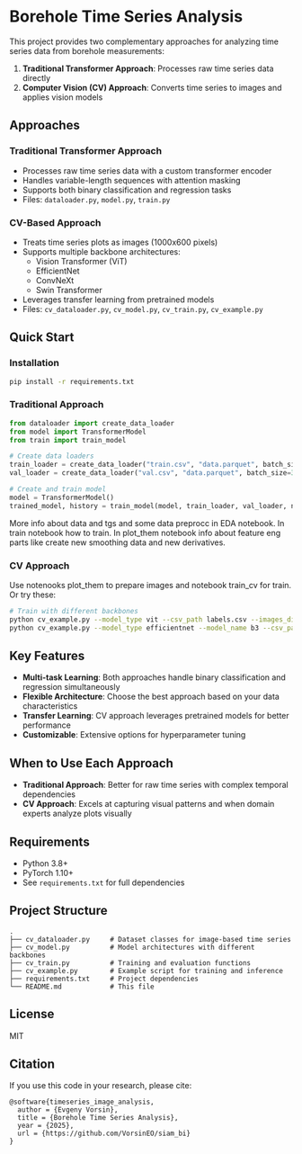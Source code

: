 # Borehole Time Series Analysis

This project provides two complementary approaches for analyzing time series data from borehole measurements:

1. **Traditional Transformer Approach**: Processes raw time series data directly
2. **Computer Vision (CV) Approach**: Converts time series to images and applies vision models

## Approaches

### Traditional Transformer Approach
- Processes raw time series data with a custom transformer encoder
- Handles variable-length sequences with attention masking
- Supports both binary classification and regression tasks
- Files: `dataloader.py`, `model.py`, `train.py`

### CV-Based Approach
- Treats time series plots as images (1000x600 pixels)
- Supports multiple backbone architectures:
  - Vision Transformer (ViT)
  - EfficientNet
  - ConvNeXt
  - Swin Transformer
- Leverages transfer learning from pretrained models
- Files: `cv_dataloader.py`, `cv_model.py`, `cv_train.py`, `cv_example.py`

## Quick Start

### Installation
```bash
pip install -r requirements.txt
```

### Traditional Approach

```python
from dataloader import create_data_loader
from model import TransformerModel
from train import train_model

# Create data loaders
train_loader = create_data_loader("train.csv", "data.parquet", batch_size=32)
val_loader = create_data_loader("val.csv", "data.parquet", batch_size=32)

# Create and train model
model = TransformerModel()
trained_model, history = train_model(model, train_loader, val_loader, num_epochs=20)
```
More info about data and tgs and some data preprocc in EDA notebook.
In train notebook how to train.
In plot_them notebook info about feature eng parts like create new smoothing data and new derivatives.

### CV Approach
Use notenooks plot_them to prepare images and notebook train_cv for train. Or try these:
```bash
# Train with different backbones
python cv_example.py --model_type vit --csv_path labels.csv --images_dir images
python cv_example.py --model_type efficientnet --model_name b3 --csv_path labels.csv --images_dir images
```

## Key Features

- **Multi-task Learning**: Both approaches handle binary classification and regression simultaneously
- **Flexible Architecture**: Choose the best approach based on your data characteristics
- **Transfer Learning**: CV approach leverages pretrained models for better performance
- **Customizable**: Extensive options for hyperparameter tuning

## When to Use Each Approach

- **Traditional Approach**: Better for raw time series with complex temporal dependencies
- **CV Approach**: Excels at capturing visual patterns and when domain experts analyze plots visually

## Requirements

- Python 3.8+
- PyTorch 1.10+
- See `requirements.txt` for full dependencies

## Project Structure

```
.
├── cv_dataloader.py     # Dataset classes for image-based time series
├── cv_model.py          # Model architectures with different backbones
├── cv_train.py          # Training and evaluation functions
├── cv_example.py        # Example script for training and inference
├── requirements.txt     # Project dependencies
└── README.md            # This file
```

## License

MIT

## Citation

If you use this code in your research, please cite:

```
@software{timeseries_image_analysis,
  author = {Evgeny Vorsin},
  title = {Borehole Time Series Analysis},
  year = {2025},
  url = {https://github.com/VorsinEO/siam_bi}
}
```